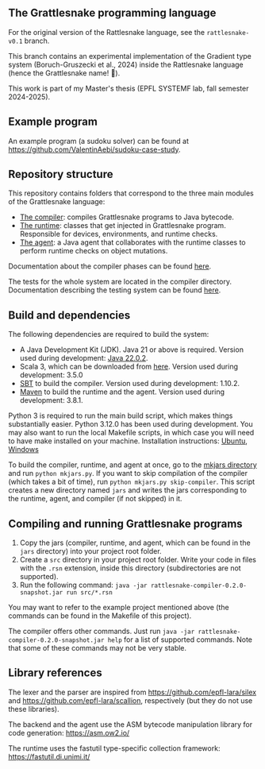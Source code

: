 
## The Grattlesnake programming language

For the original version of the Rattlesnake language, see the `rattlesnake-v0.1` branch.

This branch contains an experimental implementation of the Gradient type system (Boruch-Gruszecki et al., 2024) inside the Rattlesnake language (hence the Grattlesnake name! 🐍).

This work is part of my Master's thesis (EPFL SYSTEMF lab, fall semester 2024-2025).


## Example program

An example program (a sudoku solver) can be found at https://github.com/ValentinAebi/sudoku-case-study.


## Repository structure

This repository contains folders that correspond to the three main modules of the Grattlesnake language:
- [The compiler](./rattlesnake-compiler): compiles Grattlesnake programs to Java bytecode.
- [The runtime](./rattlesnake-runtime): classes that get injected in Grattlesnake program. Responsible for devices, environments, and runtime checks.
- [The agent](./rattlesnake-agent): a Java agent that collaborates with the runtime classes to perform runtime checks on object mutations.

Documentation about the compiler phases can be found [here](./rattlesnake-compiler/compiler-doc.md).

The tests for the whole system are located in the compiler directory. Documentation describing the testing system can be found [here](./rattlesnake-compiler/tests-infrastructure-doc.md).

## Build and dependencies

The following dependencies are required to build the system:
- A Java Development Kit (JDK). Java 21 or above is required. Version used during development: [Java 22.0.2](https://www.oracle.com/java/technologies/javase/jdk22-archive-downloads.html).
- Scala 3, which can be downloaded from [here](https://www.scala-lang.org/download/). Version used during development: 3.5.0
- [SBT](https://www.scala-sbt.org/download/) to build the compiler. Version used during development: 1.10.2.
- [Maven](https://maven.apache.org/download.cgi) to build the runtime and the agent. Version used during development: 3.8.1.

Python 3 is required to run the main build script, which makes things substantially easier. Python 3.12.0 has been used during development.
You may also want to run the local Makefile scripts, in which case you will need to have make installed on your machine. Installation instructions: [Ubuntu](https://linuxhint.com/install-make-ubuntu/), [Windows](https://www.technewstoday.com/install-and-use-make-in-windows/)

To build the compiler, runtime, and agent at once, go to the [mkjars directory](./mkjars-script) and run `python mkjars.py`. If you want to skip compilation of the compiler (which takes a bit of time), run `python mkjars.py skip-compiler`. This script creates a new directory named `jars` and writes the jars corresponding to the runtime, agent, and compiler (if not skipped) in it.


## Compiling and running Grattlesnake programs

1. Copy the jars (compiler, runtime, and agent, which can be found in the `jars` directory) into your project root folder.
2. Create a `src` directory in your project root folder. Write your code in files with the `.rsn` extension, inside this directory (subdirectories are not supported).
3. Run the following command: `java -jar rattlesnake-compiler-0.2.0-snapshot.jar run src/*.rsn`

You may want to refer to the example project mentioned above (the commands can be found in the Makefile of this project).

The compiler offers other commands. Just run `java -jar rattlesnake-compiler-0.2.0-snapshot.jar help` for a list of supported commands. Note that some of these commands may not be very stable.


## Library references

The lexer and the parser are inspired from https://github.com/epfl-lara/silex and https://github.com/epfl-lara/scallion, respectively (but they do not use these libraries).

The backend and the agent use the ASM bytecode manipulation library for code generation: https://asm.ow2.io/

The runtime uses the fastutil type-specific collection framework: https://fastutil.di.unimi.it/

